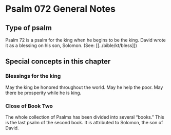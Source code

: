 # Psalm 072 General Notes
## Type of psalm

Psalm 72 is a psalm for the king when he begins to be the king. David wrote it as a blessing on his son, Solomon. (See: [[../bible/kt/bless]])

## Special concepts in this chapter

### Blessings for the king
May the king be honored throughout the world. May he help the poor. May there be prosperity while he is king.

### Close of Book Two
The whole collection of Psalms has been divided into several “books.” This is the last psalm of the second book. It is attributed to Solomon, the son of David.